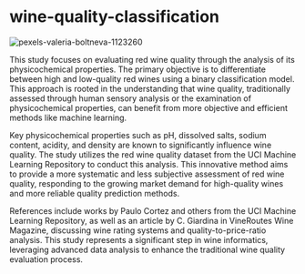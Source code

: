 # wine-quality-classification

![pexels-valeria-boltneva-1123260](https://github.com/joel-ruetas/wine-quality-classification/assets/141535387/121b1490-4985-45fb-95dc-9c54b480abae)

This study focuses on evaluating red wine quality through the analysis of its physicochemical properties. The primary objective is to differentiate between high and low-quality red wines using a binary classification model. This approach is rooted in the understanding that wine quality, traditionally assessed through human sensory analysis or the examination of physicochemical properties, can benefit from more objective and efficient methods like machine learning.

Key physicochemical properties such as pH, dissolved salts, sodium content, acidity, and density are known to significantly influence wine quality. The study utilizes the red wine quality dataset from the UCI Machine Learning Repository to conduct this analysis. This innovative method aims to provide a more systematic and less subjective assessment of red wine quality, responding to the growing market demand for high-quality wines and more reliable quality prediction methods.

References include works by Paulo Cortez and others from the UCI Machine Learning Repository, as well as an article by C. Giardina in VineRoutes Wine Magazine, discussing wine rating systems and quality-to-price-ratio analysis. This study represents a significant step in wine informatics, leveraging advanced data analysis to enhance the traditional wine quality evaluation process.
